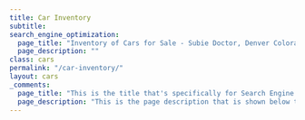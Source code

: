 ```yaml
---
title: Car Inventory
subtitle: 
search_engine_optimization:
  page_title: "Inventory of Cars for Sale - Subie Doctor, Denver Colorado"
  page_description: ""
class: cars
permalink: "/car-inventory/"
layout: cars
_comments:
  page_title: "This is the title that's specifically for Search Engine Optimization."
  page_description: "This is the page description that is shown below the page title in the search engine results."
---
```

